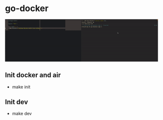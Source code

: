 # go-docker

<img title="colorize" alt="go-docker" src="/images/docker.gif" width="800">

## Init docker and air

- make init

## Init dev

- make dev
